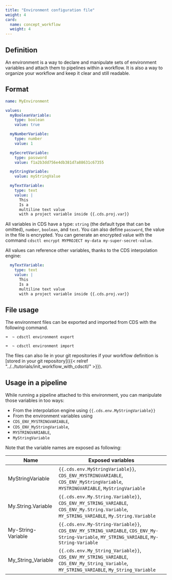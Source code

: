 ```yaml
---
title: "Environment configuration file"
weight: 4
card: 
  name: concept_workflow
  weight: 4
---
```


## Definition

An environment is a way to declare and manipulate sets of environment variables and attach them to pipelines within a workflow.
It is also a way to organize your workflow and keep it clear and still readable.

## Format

```yaml
name: MyEnvironment

values:
  myBooleanVariable:
    type: boolean
    value: true

  myNumberVariable:
    type: number
    value: 1

  mySecretVariable:
    type: password
    value: f1a2b3dd756e4db381d7a88631c67355

  myStringVariable:
    value: myStringValue

  myTextVariable:
    type: text
    value: |
      This
      Is a
      multiline text value
      with a project variable inside {{.cds.proj.var}}
```

All variables in CDS have a type: `string` (the default type that can be omitted), `number`, `boolean`, and `text`. You can also define `password`, the value in the file is encrypted. You can generate an encrypted value with the command `cdsctl encrypt MYPROJECT my-data my-super-secret-value`.

All values can reference other variables, thanks to the CDS interpolation engine:
```yaml
  myTextVariable:
    type: text
    value: |
      This
      Is a
      multiline text value
      with a project variable inside {{.cds.proj.var}}
```

## File usage

The environment files can be exported and imported from CDS with the following command.

```
➜  ~ cdsctl environment export
```

```
➜  ~ cdsctl environment import
```

The files can also lie in your git repositories if your workflow definition is [stored in your git repository]({{< relref "../../tutorials/init_workflow_with_cdsctl/" >}}).

## Usage in a pipeline

While running a pipeline attached to this environment, you can manipulate those variables in too ways:

 * From the interpolation engine using `{{.cds.env.MyStringVariable}}`
 * From the environment variables using 
  * `CDS_ENV_MYSTRINGVARIABLE`, 
  * `CDS_ENV_MyStringVariable`, 
  * `MYSTRINGVARIABLE`, 
  * `MyStringVariable`

Note that the variable names are exposed as following:

| Name                  | Exposed variables                                                                                                                                     |
| -------------         |-------------------------------------------------------------------------------------------------------------------------------------------------------|
| MyStringVariable      | `{{.cds.env.MyStringVariable}}`, `CDS_ENV_MYSTRINGVARIABLE`, `CDS_ENV_MyStringVariable`, `MYSTRINGVARIABLE`, `MyStringVariable`                       |
| My.String.Variable      | `{{.cds.env.My.String.Variable}}`, `CDS_ENV_MY_STRING_VARIABLE`, `CDS_ENV_My.String.Variable`, `MY_STRING_VARIABLE`, `My.String.Variable`                       |
| My-String-Variable      | `{{.cds.env.My-String-Variable}}`, `CDS_ENV_MY_STRING_VARIABLE`, `CDS_ENV_My-String-Variable`, `MY_STRING_VARIABLE`, `My-String-Variable`                       |
| My_String_Variable      | `{{.cds.env.My_String_Variable}}`, `CDS_ENV_MY_STRING_VARIABLE`, `CDS_ENV_My_String_Variable`, `MY_STRING_VARIABLE`, `My_String_Variable`                       |



